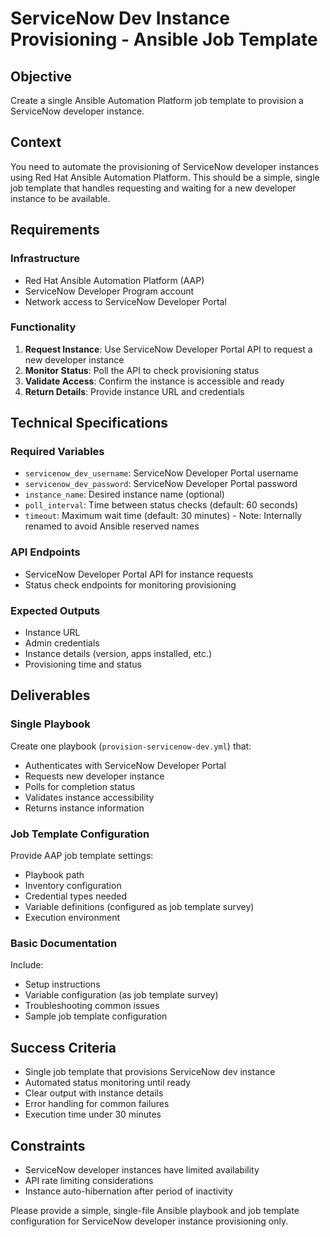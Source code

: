 # ServiceNow Dev Instance Provisioning - Ansible Job Template

## Objective
Create a single Ansible Automation Platform job template to provision a ServiceNow developer instance.

## Context
You need to automate the provisioning of ServiceNow developer instances using Red Hat Ansible Automation Platform. This should be a simple, single job template that handles requesting and waiting for a new developer instance to be available.

## Requirements

### Infrastructure
- Red Hat Ansible Automation Platform (AAP)
- ServiceNow Developer Program account
- Network access to ServiceNow Developer Portal

### Functionality
1. **Request Instance**: Use ServiceNow Developer Portal API to request a new developer instance
2. **Monitor Status**: Poll the API to check provisioning status
3. **Validate Access**: Confirm the instance is accessible and ready
4. **Return Details**: Provide instance URL and credentials

## Technical Specifications

### Required Variables
- `servicenow_dev_username`: ServiceNow Developer Portal username
- `servicenow_dev_password`: ServiceNow Developer Portal password
- `instance_name`: Desired instance name (optional)
- `poll_interval`: Time between status checks (default: 60 seconds)
- `timeout`: Maximum wait time (default: 30 minutes) - Note: Internally renamed to avoid Ansible reserved names

### API Endpoints
- ServiceNow Developer Portal API for instance requests
- Status check endpoints for monitoring provisioning

### Expected Outputs
- Instance URL
- Admin credentials
- Instance details (version, apps installed, etc.)
- Provisioning time and status

## Deliverables

### Single Playbook
Create one playbook (`provision-servicenow-dev.yml`) that:
- Authenticates with ServiceNow Developer Portal
- Requests new developer instance
- Polls for completion status
- Validates instance accessibility
- Returns instance information

### Job Template Configuration
Provide AAP job template settings:
- Playbook path
- Inventory configuration
- Credential types needed
- Variable definitions (configured as job template survey)
- Execution environment

### Basic Documentation
Include:
- Setup instructions
- Variable configuration (as job template survey)
- Troubleshooting common issues
- Sample job template configuration

## Success Criteria

- Single job template that provisions ServiceNow dev instance
- Automated status monitoring until ready
- Clear output with instance details
- Error handling for common failures
- Execution time under 30 minutes

## Constraints

- ServiceNow developer instances have limited availability
- API rate limiting considerations
- Instance auto-hibernation after period of inactivity

Please provide a simple, single-file Ansible playbook and job template configuration for ServiceNow developer instance provisioning only.